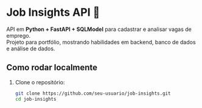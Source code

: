 # Job Insights API 🚀

API em **Python + FastAPI + SQLModel** para cadastrar e analisar vagas de emprego.  
Projeto para portfólio, mostrando habilidades em backend, banco de dados e análise de dados.

## Como rodar localmente

1. Clone o repositório:
   ```bash
   git clone https://github.com/seu-usuario/job-insights.git
   cd job-insights
